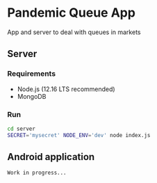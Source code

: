 # Pandemic Queue App
App and server to deal with queues in markets


## Server
### Requirements
- Node.js (12.16 LTS recommended)
- MongoDB

### Run
```sh
cd server
SECRET='mysecret' NODE_ENV='dev' node index.js
```

## Android application
```console
Work in progress...
```
